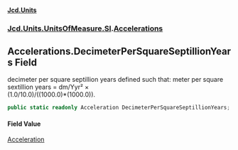 #### [Jcd.Units](index.md 'index')
### [Jcd.Units.UnitsOfMeasure.SI](Jcd.Units.UnitsOfMeasure.SI.md 'Jcd.Units.UnitsOfMeasure.SI').[Accelerations](Accelerations.md 'Jcd.Units.UnitsOfMeasure.SI.Accelerations')

## Accelerations.DecimeterPerSquareSeptillionYears Field

decimeter per square septillion years defined such that: meter per square sextillion years = dm/Yyr² ×  
(1.0/10.0)/((1000.0)*(1000.0)).

```csharp
public static readonly Acceleration DecimeterPerSquareSeptillionYears;
```

#### Field Value
[Acceleration](Acceleration.md 'Jcd.Units.UnitTypes.Acceleration')